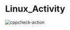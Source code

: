 # Linux_Activity
![cppcheck-action](https://github.com/99002499/Linux_Activity/workflows/cppcheck-action/badge.svg)
